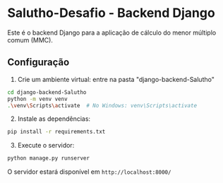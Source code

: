 # Salutho-Desafio - Backend Django

Este é o backend Django para a aplicação de cálculo do menor múltiplo comum (MMC).

## Configuração

1. Crie um ambiente virtual:
entre na pasta "django-backend-Salutho"
```bash
cd django-backend-Salutho
python -m venv venv
.\venv\Scripts\activate  # No Windows: venv\Scripts\activate
```

2. Instale as dependências:
```bash
pip install -r requirements.txt
```

3. Execute o servidor:
```bash
python manage.py runserver
```

O servidor estará disponível em `http://localhost:8000/`
